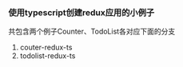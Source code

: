 ### 使用typescript创建redux应用的小例子

共包含两个例子Counter、TodoList各对应下面的分支
1. couter-redux-ts
2. todolist-redux-ts